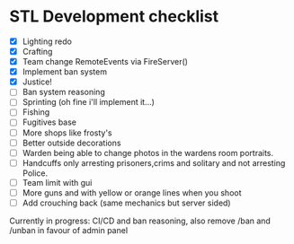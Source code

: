 # STL Development checklist
- [x] Lighting redo
- [x] Crafting
- [x] Team change RemoteEvents via FireServer()
- [x] Implement ban system
- [x] Justice!
- [ ] Ban system reasoning
- [ ] Sprinting (oh fine i'll implement it...)
- [ ] Fishing
- [ ] Fugitives base
- [ ] More shops like frosty's
- [ ] Better outside decorations
- [ ] Warden being able to change photos in the wardens room portraits.
- [ ] Handcuffs only arresting prisoners,crims and solitary and not arresting Police.
- [ ] Team limit with gui
- [ ] More guns and with yellow or orange lines when you shoot
- [ ] Add crouching back (same mechanics but server sided)

Currently in progress: CI/CD and ban reasoning, also remove /ban and /unban in favour of admin panel
